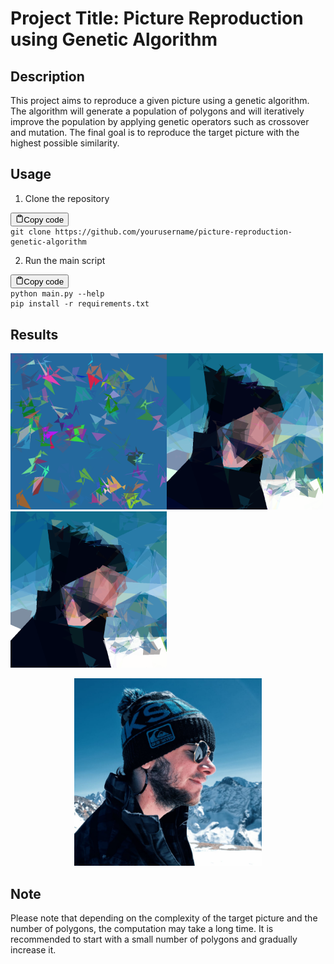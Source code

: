 Project Title: Picture Reproduction using Genetic Algorithm
===========================================================

Description
-----------

This project aims to reproduce a given picture using a genetic algorithm. The algorithm will generate a population of polygons and will iteratively improve the population by applying genetic operators such as crossover and mutation. The final goal is to reproduce the target picture with the highest possible similarity.

Usage
-----

1.  Clone the repository

<pre><div class="bg-black mb-4 rounded-md"><div class="flex items-center relative text-gray-200 bg-gray-800 px-4 py-2 text-xs font-sans"><button class="flex ml-auto gap-2"><svg stroke="currentColor" fill="none" stroke-width="2" viewBox="0 0 24 24" stroke-linecap="round" stroke-linejoin="round" class="h-4 w-4" height="1em" width="1em" xmlns="http://www.w3.org/2000/svg"><path d="M16 4h2a2 2 0 0 1 2 2v14a2 2 0 0 1-2 2H6a2 2 0 0 1-2-2V6a2 2 0 0 1 2-2h2"></path><rect x="8" y="2" width="8" height="4" rx="1" ry="1"></rect></svg>Copy code</button></div><div class="p-4 overflow-y-auto"><code class="!whitespace-pre-wrap hljs language-bash">git <span class="hljs-built_in">clone</span> https://github.com/yourusername/picture-reproduction-genetic-algorithm
</code></div></div></pre>

2.  Run the main script

<pre><div class="bg-black mb-4 rounded-md"><div class="flex items-center relative text-gray-200 bg-gray-800 px-4 py-2 text-xs font-sans"><button class="flex ml-auto gap-2"><svg stroke="currentColor" fill="none" stroke-width="2" viewBox="0 0 24 24" stroke-linecap="round" stroke-linejoin="round" class="h-4 w-4" height="1em" width="1em" xmlns="http://www.w3.org/2000/svg"><path d="M16 4h2a2 2 0 0 1 2 2v14a2 2 0 0 1-2 2H6a2 2 0 0 1-2-2V6a2 2 0 0 1 2-2h2"></path><rect x="8" y="2" width="8" height="4" rx="1" ry="1"></rect></svg>Copy code</button></div><div class="p-4 overflow-y-auto"><code class="!whitespace-pre-wrap hljs language-css">python <span class="hljs-selector-tag">main</span><span class="hljs-selector-class">.py</span> <span class="hljs-attr">--help</span>
pip <span class="hljs-built_in">install</span> <span class="hljs-attr">-r</span> <span class="hljs-selector-tag">requirements.txt</span>
</code></div></div></pre>


Results
-------

<!-- display assets/img.jpg :-->


<img src="assets/drawing_00001.png" alt="drawing" width="250"/><img src="assets/drawing_01000.png" alt="drawing" width="250"/><img src="assets/drawing_02000.png" alt="drawing" width="250"/>

<p align="center">
    <img src="assets/img.jpg" alt="drawing" width="300"/>
</p>




Note
----

Please note that depending on the complexity of the target picture and the number of polygons, the computation may take a long time. It is recommended to start with a small number of polygons and gradually increase it.